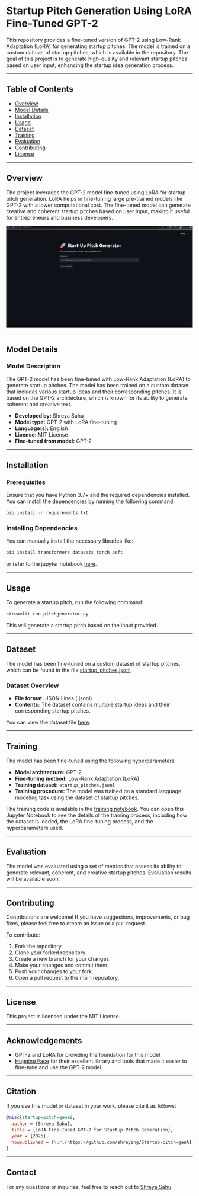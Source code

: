 # Startup Pitch Generation Using LoRA Fine-Tuned GPT-2

This repository provides a fine-tuned version of GPT-2 using Low-Rank Adaptation (LoRA) for generating startup pitches. The model is trained on a custom dataset of startup pitches, which is available in the repository. The goal of this project is to generate high-quality and relevant startup pitches based on user input, enhancing the startup idea generation process.

---

## Table of Contents

- [Overview](#overview)
- [Model Details](#model-details)
- [Installation](#installation)
- [Usage](#usage)
- [Dataset](#dataset)
- [Training](#training)
- [Evaluation](#evaluation)
- [Contributing](#contributing)
- [License](#license)

---

## Overview

The project leverages the GPT-2 model fine-tuned using LoRA for startup pitch generation. LoRA helps in fine-tuning large pre-trained models like GPT-2 with a lower computational cost. The fine-tuned model can generate creative and coherent startup pitches based on user input, making it useful for entrepreneurs and business developers.

![Streamlit Interface](https://github.com/shreying/Startup-pitch-genAI/blob/main/streamlit%20interface.png)


---

## Model Details

### Model Description

The GPT-2 model has been fine-tuned with Low-Rank Adaptation (LoRA) to generate startup pitches. The model has been trained on a custom dataset that includes various startup ideas and their corresponding pitches. It is based on the GPT-2 architecture, which is known for its ability to generate coherent and creative text.

- **Developed by:** Shreya Sahu
- **Model type:** GPT-2 with LoRA fine-tuning
- **Language(s):** English
- **License:** MIT License
- **Fine-tuned from model:** GPT-2

---

## Installation

### Prerequisites

Ensure that you have Python 3.7+ and the required dependencies installed. You can install the dependencies by running the following command:

```bash
pip install -r requirements.txt
````

### Installing Dependencies

 You can manually install the necessary libraries like:

```bash
pip install transformers datasets torch peft
```
or refer to the jupyter notebook [here](https://github.com/shreying/Startup-pitch-genAI/blob/main/ProjectAI.ipynb).

---

## Usage

To generate a startup pitch, run the following command:

```bash
streamlit run pitchgenerator.py
```

This will generate a startup pitch based on the input provided.

---

## Dataset

The model has been fine-tuned on a custom dataset of startup pitches, which can be found in the file [startup\_pitches.jsonl](https://github.com/shreying/Startup-pitch-genAI/blob/main/startup_pitches.jsonl).

### Dataset Overview

* **File format:** JSON Lines (.jsonl)
* **Contents:** The dataset contains multiple startup ideas and their corresponding startup pitches.

You can view the dataset file [here](https://github.com/shreying/Startup-pitch-genAI/blob/main/startup_pitches.jsonl).

---

## Training

The model has been fine-tuned using the following hyperparameters:

* **Model architecture:** GPT-2
* **Fine-tuning method:** Low-Rank Adaptation (LoRA)
* **Training dataset:** `startup_pitches.jsonl`
* **Training procedure:** The model was trained on a standard language modeling task using the dataset of startup pitches.

The training code is available in the [training notebook](https://github.com/shreying/Startup-pitch-genAI/blob/main/ProjectAI.ipynb). You can open this Jupyter Notebook to see the details of the training process, including how the dataset is loaded, the LoRA fine-tuning process, and the hyperparameters used.

---

## Evaluation

The model was evaluated using a set of metrics that assess its ability to generate relevant, coherent, and creative startup pitches. Evaluation results will be available soon.

---

## Contributing

Contributions are welcome! If you have suggestions, improvements, or bug fixes, please feel free to create an issue or a pull request.

To contribute:

1. Fork the repository.
2. Clone your forked repository.
3. Create a new branch for your changes.
4. Make your changes and commit them.
5. Push your changes to your fork.
6. Open a pull request to the main repository.

---

## License

This project is licensed under the MIT License.

---

## Acknowledgements

* GPT-2 and LoRA for providing the foundation for this model.
* [Hugging Face](https://huggingface.co/) for their excellent library and tools that made it easier to fine-tune and use the GPT-2 model.

---

## Citation

If you use this model or dataset in your work, please cite it as follows:

```bibtex
@misc{startup-pitch-genai,
  author = {Shreya Sahu},
  title = {LoRA Fine-Tuned GPT-2 for Startup Pitch Generation},
  year = {2025},
  howpublished = {\url{https://github.com/shreying/Startup-pitch-genAI}}
}
```

---

## Contact

For any questions or inquiries, feel free to reach out to [Shreya Sahu](mailto:sahush2004@gmail.com).

